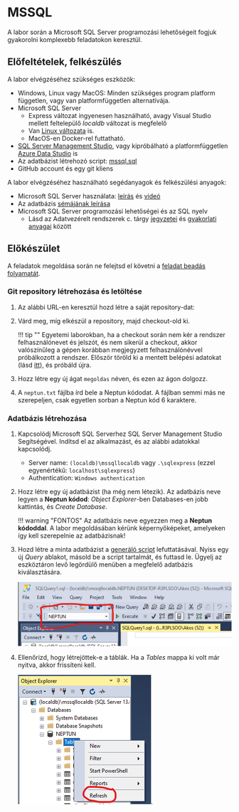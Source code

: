 # MSSQL

A labor során a Microsoft SQL Server programozási lehetőségeit fogjuk gyakorolni komplexebb feladatokon keresztül.

## Előfeltételek, felkészülés

A labor elvégzéséhez szükséges eszközök:

- Windows, Linux vagy MacOS: Minden szükséges program platform független, vagy van platformfüggetlen alternatívája.
- Microsoft SQL Server
  - Express változat ingyenesen használható, avagy Visual Studio mellett feltelepülő _localdb_ változat is megfelelő
  - Van [Linux változata](https://docs.microsoft.com/en-us/sql/linux/sql-server-linux-setup) is.
  - MacOS-en Docker-rel futtatható.
- [SQL Server Management Studio](https://docs.microsoft.com/en-us/sql/ssms/download-sql-server-management-studio-ssms), vagy kipróbálható a platformfüggetlen [Azure Data Studio](https://docs.microsoft.com/en-us/sql/azure-data-studio/download) is
- Az adatbázist létrehozó script: [mssql.sql](https://bmeviauac01.github.io/adatvezerelt/db/mssql.sql)
- GitHub account és egy git kliens

A labor elvégzéséhez használható segédanyagok és felkészülési anyagok:

- Microsoft SQL Server használata: [leírás](https://bmeviauac01.github.io/adatvezerelt/db/mssql/) és [videó](https://web.microsoftstream.com/video/e3a83d16-b5c4-4fe9-b027-703347951621)
- Az adatbázis [sémájának leírása](https://bmeviauac01.github.io/adatvezerelt/db/)
- Microsoft SQL Server programozási lehetőségei és az SQL nyelv
  - Lásd az Adatvezérelt rendszerek c. tárgy [jegyzetei](https://www.aut.bme.hu/Course/adatvezerelt) és [gyakorlati anyagai](https://bmeviauac01.github.io/adatvezerelt/) között

## Előkészület

A feladatok megoldása során ne felejtsd el követni a [feladat beadás folyamatát](../GitHub.md).

### Git repository létrehozása és letöltése

1. Az alábbi URL-en keresztül hozd létre a saját repository-dat: <TBD>

1. Várd meg, míg elkészül a repository, majd checkout-old ki.

   !!! tip ""
   Egyetemi laborokban, ha a checkout során nem kér a rendszer felhasználónevet és jelszót, és nem sikerül a checkout, akkor valószínűleg a gépen korábban megjegyzett felhasználónévvel próbálkozott a rendszer. Először töröld ki a mentett belépési adatokat (lásd [itt](../GitHub-credentials.md)), és próbáld újra.

1. Hozz létre egy új ágat `megoldas` néven, és ezen az ágon dolgozz.

1. A `neptun.txt` fájlba írd bele a Neptun kódodat. A fájlban semmi más ne szerepeljen, csak egyetlen sorban a Neptun kód 6 karaktere.

### Adatbázis létrehozása

1. Kapcsolódj Microsoft SQL Serverhez SQL Server Management Studio Segítségével. Indítsd el az alkalmazást, és az alábbi adatokkal kapcsolódj.

   - Server name: `(localdb)\mssqllocaldb` vagy `.\sqlexpress` (ezzel egyenértékű: `localhost\sqlexpress`)
   - Authentication: `Windows authentication`

1. Hozz létre egy új adatbázist (ha még nem létezik). Az adatbázis neve legyen a **Neptun kódod**: _Object Explorer_-ben Databases-en jobb kattintás, és _Create Database_.

   !!! warning "FONTOS"
   Az adatbázis neve egyezzen meg a **Neptun kódoddal**. A labor megoldásában kérünk képernyőképeket, amelyeken így kell szerepelnie az adatbázisnak!

1. Hozd létre a minta adatbázist a [generáló script](https://bmeviauac01.github.io/adatvezerelt/db/mssql.sql) lefuttatásával. Nyiss egy új _Query_ ablakot, másold be a script tartalmát, és futtasd le. Ügyelj az eszköztáron levő legördülő menüben a megfelelő adatbázis kiválasztására.

   ![Adatbázis kiválasztása](../images/sql-management-database-dropdown.png)

1. Ellenőrizd, hogy létrejöttek-e a táblák. Ha a _Tables_ mappa ki volt már nyitva, akkor frissíteni kell.

   ![Adatbázis kiválasztása](../images/sql-managment-tablak.png).
